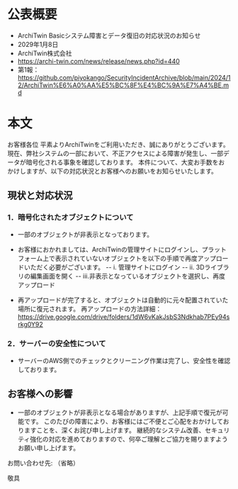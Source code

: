 # 公表概要
- ArchiTwin Basicシステム障害とデータ復旧の対応状況のお知らせ
- 2029年1月8日
- ArchiTwin株式会社
- https://archi-twin.com/news/release/news.php?id=440
- 第1報：https://github.com/piyokango/SecurityIncidentArchive/blob/main/2024/12/ArchiTwin%E6%A0%AA%E5%BC%8F%E4%BC%9A%E7%A4%BE.md

# 本文
お客様各位
平素よりArchiTwinをご利用いただき、誠にありがとうございます。
現在、弊社システムの一部において、不正アクセスによる障害が発生し、一部データが暗号化される事象を確認しております。
本件について、大変お手数をおかけしますが、以下の対応状況とお客様へのお願いをお知らせいたします。

## 現状と対応状況
### 1．暗号化されたオブジェクトについて
- 一部のオブジェクトが非表示となっております。
- お客様におかれましては、ArchiTwinの管理サイトにログインし、プラットフォーム上で表示されていないオブジェクトを以下の手順で再度アップロードいただく必要がございます。
-- i. 管理サイトにログイン
-- ii. 3Dライブラリの編集画面を開く
-- iii.非表示となっているオブジェクトを選択し、再度アップロード

- 再アップロードが完了すると、オブジェクトは自動的に元々配置されていた場所に復元されます。
再アップロードの方法詳細：https://drive.google.com/drive/folders/1dW6vKakJsbS3Ndkhab7PEy94srkg0Y92

### 2．サーバーの安全性について
- サーバーのAWS側でのチェックとクリーニング作業は完了し、安全性を確認しております。

## お客様への影響
- 一部のオブジェクトが非表示となる場合がありますが、上記手順で復元が可能です。
このたびの障害により、お客様にはご不便とご心配をおかけしておりますことを、深くお詫び申し上げます。
継続的なシステム改善、セキュリティ強化の対応を進めておりますので、何卒ご理解とご協力を賜りますようお願い申し上げます。

お問い合わせ先: （省略）

敬具
